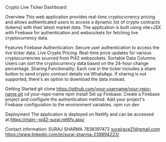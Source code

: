 Crypto Live Ticker Dashboard

Overview
This web application provides real-time cryptocurrency pricing and allows authenticated users to access a dynamic list of crypto contracts (tokens) with their latest market data. The application is built using vite+JSX with Firebase for authentication and websockets for fetching live cryptocurrency data.

Features
Firebase Authentication: Secure user authentication to access the live ticker data.
Live Crypto Pricing: Real-time price updates for various cryptocurrencies sourced from Pi42 websockets.
Sortable Data Columns: Users can sort the cryptocurrency data based on the 24-hour change percentage.
Sharing Functionality: Each row in the ticker includes a share button to send crypto contract details via WhatsApp. If sharing is not supported, there's an option to download the data instead.

Getting Started
git clone https://github.com/your-username/your-repo-name.git
cd your-repo-name
npm install
Set up Firebase:
Create a Firebase project and configure the authentication method.
Add your project's Firebase configuration to the environment variables.
npm run dev


Deployment
The application is deployed on Netlify and can be accessed at:https://main--pi42-suraj.netlify.app/

Contact information:
SURAJ SHARMA
7838397472
surajrace21@gmail.com
https://www.linkedin.com/in/suraj-sharma-239894223/
